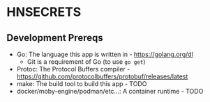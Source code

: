 # HNSECRETS

## Development Prereqs

* Go: The language this app is written in  - https://golang.org/dl
    * Git is a requirement of Go (to use `go get`)
* Protoc: The Protocol Buffers compiler - https://github.com/protocolbuffers/protobuf/releases/latest
* make: The build tool to build this app - TODO
* docker/moby-engine/podman/etc...: A container runtime - TODO

